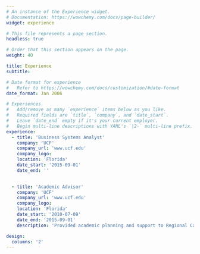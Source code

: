 ```yaml
---
# An instance of the Experience widget.
# Documentation: https://wowchemy.com/docs/page-builder/
widget: experience

# This file represents a page section.
headless: true

# Order that this section appears on the page.
weight: 40

title: Experience
subtitle:

# Date format for experience
#   Refer to https://wowchemy.com/docs/customization/#date-format
date_format: Jan 2006

# Experiences.
#   Add/remove as many `experience` items below as you like.
#   Required fields are `title`, `company`, and `date_start`.
#   Leave `date_end` empty if it's your current employer.
#   Begin multi-line descriptions with YAML's `|2-` multi-line prefix.
experience:
  - title: 'Business Systems Analyst' 
    company: 'UCF'
    company_url: 'www.ucf.edu'
    company_logo: 
    location: 'Florida'
    date_start: '2015-09-01'
    date_end: ''

        
  - title: 'Academic Advisor'
    company: 'UCF'
    company_url: 'www.ucf.edu'
    company_logo: 
    location: 'Florida'
    date_start: '2010-07-09'
    date_end: '2015-09-01'
    description: 'Provided academic planning and support to Regional Campuses students'  

design:
  columns: '2'
---
```

